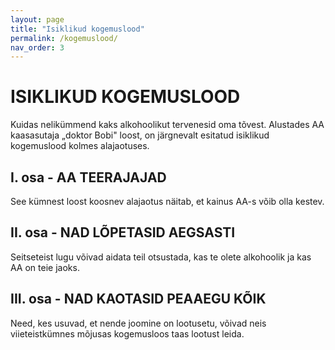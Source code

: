 ```yaml
---
layout: page
title: "Isiklikud kogemuslood"
permalink: /kogemuslood/
nav_order: 3
---
```


# ISIKLIKUD KOGEMUSLOOD

Kuidas nelikümmend kaks alkohoolikut tervenesid oma tõvest. Alustades AA kaasasutaja „doktor Bobi" loost, on järgnevalt esitatud isiklikud kogemuslood kolmes alajaotuses.

## I. osa - AA TEERAJAJAD

See kümnest loost koosnev alajaotus näitab, et kainus AA-s võib olla kestev.

## II. osa - NAD LÕPETASID AEGSASTI

Seitseteist lugu võivad aidata teil otsustada, kas te olete alkohoolik ja kas AA on teie jaoks.

## III. osa - NAD KAOTASID PEAAEGU KÕIK

Need, kes usuvad, et nende joomine on lootusetu, võivad neis viieteistkümnes mõjusas kogemusloos taas lootust leida.
